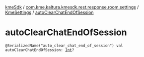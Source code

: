 [kmeSdk](../../index.md) / [com.kme.kaltura.kmesdk.rest.response.room.settings](../index.md) / [KmeSettings](index.md) / [autoClearChatEndOfSession](./auto-clear-chat-end-of-session.md)

# autoClearChatEndOfSession

`@SerializedName("auto_clear_chat_end_of_session") val autoClearChatEndOfSession: `[`Int`](https://kotlinlang.org/api/latest/jvm/stdlib/kotlin/-int/index.html)`?`